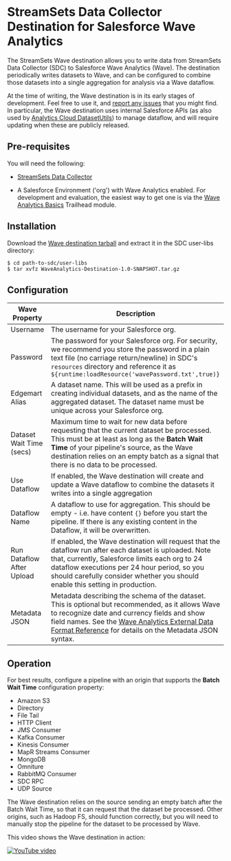 StreamSets Data Collector Destination for Salesforce Wave Analytics
===================================================================

The StreamSets Wave destination allows you to write data from StreamSets Data Collector (SDC) to Salesforce Wave Analytics (Wave). The destination periodically writes datasets to Wave, and can be configured to combine those datasets into a single aggregation for analysis via a Wave dataflow.

At the time of writing, the Wave destination is in its early stages of development. Feel free to use it, and [report any issues](https://github.com/metadaddy/StreamSets-WaveAnalytics/issues) that you might find. In particular, the Wave destination uses internal Salesforce APIs (as also used by [Analytics Cloud DatasetUtils](https://github.com/forcedotcom/Analytics-Cloud-Dataset-Utils)) to manage dataflow, and will require updating when these are publicly released.

Pre-requisites
--------------

You will need the following:

* [StreamSets Data Collector](https://streamsets.com/product/)

* A Salesforce Environment ('org') with Wave Analytics enabled. For development and evaluation, the easiest way to get one is via the [Wave Analytics Basics](https://developer.salesforce.com/trailhead/module/wave_analytics_basics) Trailhead module.

Installation
------------

Download the [Wave destination tarball](https://github.com/metadaddy/StreamSets-WaveAnalytics/blob/master/target/WaveAnalytics-Destination-1.0-SNAPSHOT.tar.gz?raw=true) and extract it in the SDC user-libs directory:

	$ cd path-to-sdc/user-libs
	$ tar xvfz WaveAnalytics-Destination-1.0-SNAPSHOT.tar.gz

Configuration
-------------

| Wave Property | Description |
| --- | --- |
| Username | The username for your Salesforce org. |
| Password | The password for your Salesforce org. For security, we recommend you store the password in a plain text file (no carriage return/newline) in SDC's `resources` directory and reference it as `${runtime:loadResource('wavePassword.txt',true)}` |
| Edgemart Alias | A dataset name. This will be used as a prefix in creating individual datasets, and as the name of the aggregated dataset. The dataset name must be unique across your Salesforce org. |
| Dataset Wait Time (secs) | Maximum time to wait for new data before requesting that the current dataset be processed. This must be at least as long as the **Batch Wait Time** of your pipeline's source, as the Wave destination relies on an empty batch as a signal that there is no data to be processed. |
| Use Dataflow | If enabled, the Wave destination will create and update a Wave dataflow to combine the datasets it writes into a single aggregation |
| Dataflow Name | A dataflow to use for aggregation. This should be empty - i.e. have content `{}` before you start the pipeline. If there is any existing content in the Dataflow, it will be overwritten. |
| Run Dataflow After Upload | If enabled, the Wave destination will request that the dataflow run after each dataset is uploaded. Note that, currently, Salesforce limits each org to 24 dataflow executions per 24 hour period, so you should carefully consider whether you should enable this setting in production. |
| Metadata JSON | Metadata describing the schema of the dataset. This is optional but recommended, as it allows Wave to recognize date and currency fields and show field names. See the [Wave Analytics External Data Format Reference](https://developer.salesforce.com/docs/atlas.en-us.bi_dev_guide_ext_data_format.meta/bi_dev_guide_ext_data_format/) for details on the Metadata JSON syntax. |

Operation
---------

For best results, configure a pipeline with an origin that supports the **Batch Wait Time** configuration property:

* Amazon S3
* Directory
* File Tail
* HTTP Client
* JMS Consumer
* Kafka Consumer
* Kinesis Consumer
* MapR Streams Consumer
* MongoDB
* Omniture
* RabbitMQ Consumer
* SDC RPC
* UDP Source

The Wave destination relies on the source sending an empty batch after the Batch Wait Time, so that it can request that the dataset be processed. Other origins, such as Hadoop FS, should function correctly, but you will need to manually stop the pipeline for the dataset to be processed by Wave.

This video shows the Wave destination in action:

[![YouTube video](http://img.youtube.com/vi/YkyBrmOz5P8/maxresdefault.jpg)](//www.youtube.com/watch?v=YkyBrmOz5P8)